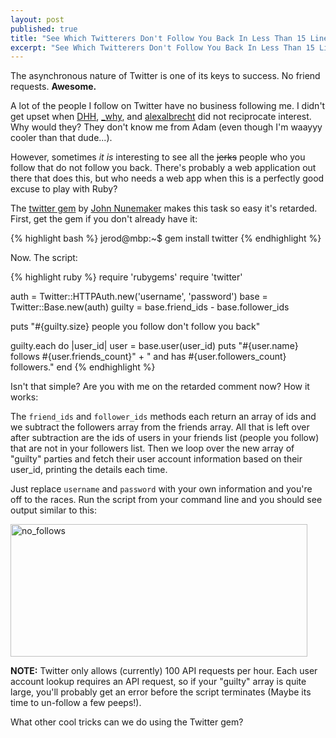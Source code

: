 ```yaml
---
layout: post
published: true
title: "See Which Twitterers Don't Follow You Back In Less Than 15 Lines of Ruby"
excerpt: "See Which Twitterers Don't Follow You Back In Less Than 15 Lines of Ruby"
---
```


The asynchronous nature of Twitter is one of its keys to success. No friend requests. **Awesome.**

A lot of the people I follow on Twitter have no business following me. I didn't get upset when [DHH][1], [_why][2], and [alexalbrecht][3] did not reciprocate interest. Why would they? They don't know me from Adam (even though I'm waayyy cooler than that dude...).

However, sometimes _it is_ interesting to see all the <strike>jerks</strike> people who you follow that do not follow you back. There's probably a web application out there that does this, but who needs a web app when this is a perfectly good excuse to play with Ruby?

The [twitter gem][4] by [John Nunemaker][5] makes this task so easy it's retarded. First, get the gem if you don't already have it:

{% highlight bash %}
jerod@mbp:~$ gem install twitter
{% endhighlight %}

Now. The script:

{% highlight ruby %}
require 'rubygems'
require 'twitter'

auth   = Twitter::HTTPAuth.new('username', 'password')
base   = Twitter::Base.new(auth)
guilty = base.friend_ids - base.follower_ids

puts "#{guilty.size} people you follow don't follow you back"

guilty.each do |user_id|
  user = base.user(user_id)
  puts "#{user.name} follows #{user.friends_count}" +
       " and has #{user.followers_count} followers."
end
{% endhighlight %}


Isn't that simple? Are you with me on the retarded comment now? How it works:

The `friend_ids` and `follower_ids` methods each return an array of ids and we subtract the followers array from the friends array. All that is left over after subtraction are the ids of users in your friends list (people you follow) that are not in your followers list. Then we loop over the new array of "guilty" parties and fetch their user account information based on their user_id, printing the details each time.

Just replace `username` and `password` with your own information and you're off to the races. Run the script from your command line and you should see output similar to this:

<img class="aligncenter size-full wp-image-296" title="no_follows" src="/wp-content/uploads/2009/05/no_follows.png" height="212" alt="no_follows" width="475" />

**NOTE:** Twitter only allows (currently) 100 API requests per hour. Each user account lookup requires an API request, so if your "guilty" array is quite large, you'll probably get an error before the script terminates (Maybe its time to un-follow a few peeps!).

What other cool tricks can we do using the Twitter gem?

[1]: http://twitter.com/dhh
[2]: http://twitter.com/_why
[3]: http://twitter.com/alexalbrecht
[4]: http://github.com/jnunemaker/twitter/tree/master
[5]: http://railstips.org/
